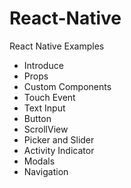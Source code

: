 # React-Native
React Native Examples

* Introduce
* Props
* Custom Components
* Touch Event
* Text Input
* Button
* ScrollView
* Picker and Slider
* Activity Indicator
* Modals
* Navigation